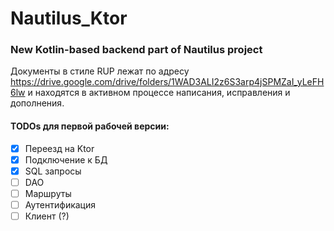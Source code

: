 # Nautilus_Ktor
### New Kotlin-based backend part of Nautilus project

Документы в стиле RUP лежат по адресу https://drive.google.com/drive/folders/1WAD3ALI2z6S3arp4jSPMZaI_yLeFH6lw и находятся в активном процессе написания, исправления и дополнения.

#### TODOs для первой рабочей версии:

- [x] Переезд на Ktor
- [x] Подключение к БД
- [x] SQL запросы
- [ ] DAO
- [ ] Маршруты
- [ ] Аутентификация
- [ ] Клиент (?)
